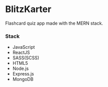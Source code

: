 # BlitzKarter

Flashcard quiz app made with the MERN stack.

### Stack

- JavaScript
- ReactJS
- SASS(SCSS)
- HTML5
- Node.js
- Express.js
- MongoDB
